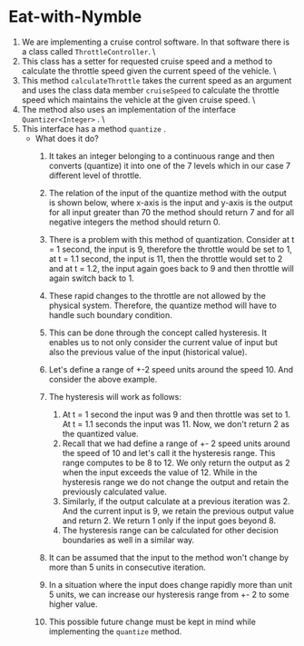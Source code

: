 # Eat-with-Nymble

1. We are implementing a cruise control software. In that software there is a class called `ThrottleController`. \
2. This class has a setter for requested cruise speed and a method to calculate the throttle speed given the current speed of the vehicle. \
3. This method `calculateThrottle` takes the current speed as an argument and uses the class data member `cruiseSpeed` to calculate the throttle speed which maintains the vehicle at the given cruise speed. \
4. The method also uses an implementation of the interface `Quantizer<Integer>` . \
5. This interface has a method `quantize` .
    - What does it do?
        1. It takes an integer belonging to a continuous range and then converts (quantize) it into one of the 7 levels which in our case 7 different level of throttle.
        2. The relation of the input of the quantize method with the output is shown below, where x-axis is the input and y-axis is the output for all input greater than 70 the method should return 7 and for all negative integers the method should return 0.
        
        
        1. There is a problem with this method of quantization. Consider at t = 1 second, the input is 9, therefore the throttle would be set to 1, at t = 1.1 second, the input is 11, then the throttle would set to 2 and at t = 1.2, the input again goes back to 9 and then throttle will again switch back to 1.
        2. These rapid changes to the throttle are not allowed by the physical system. Therefore, the quantize method will have to handle such boundary condition. 
        3. This can be done through the concept called hysteresis. It enables us to not only consider the current value of input but also the previous value of the input (historical value).
        4. Let's define a range of +-2 speed units around the speed 10. And consider the above example.
        5.  The hysteresis will work as follows:
            1. At t = 1 second the input was 9 and then throttle was set to 1. At t = 1.1 seconds the input was 11. Now, we don't return 2 as the quantized value.
            2. Recall that we had define a range of +- 2 speed units around the speed of 10 and let's call it the hysteresis range. This range computes to be 8 to 12. We only return the output as 2 when the input exceeds the value of 12. While in the hysteresis range we do not change the output and retain the previously calculated value.
            3. Similarly, if the output calculate at a previous iteration was 2. And the current input is 9, we retain the previous output value and return  2. We return 1 only if the input goes beyond 8.
            4. The hysteresis range can be calculated for other decision boundaries as well in a similar way.
        6. It can be assumed that the input to the method won't change by more than 5 units in consecutive iteration. 
        7. In a situation where the input does change rapidly more than unit 5 units, we can increase our hysteresis range from +- 2 to some higher value.
        8. This possible future change must be kept in mind while implementing the `quantize` method.

